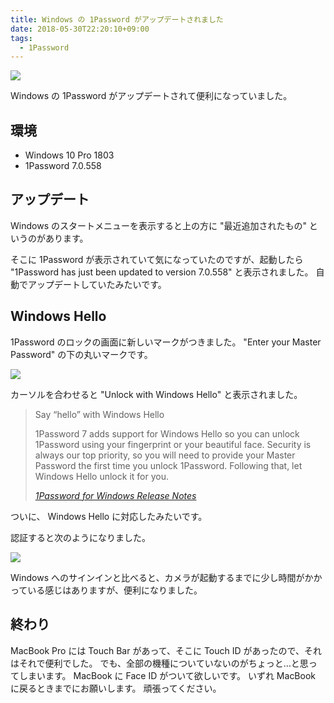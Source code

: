 ```yaml
---
title: Windows の 1Password がアップデートされました
date: 2018-05-30T22:20:10+09:00
tags:
  - 1Password
---
```


![](/img/180-01.png)

Windows の 1Password がアップデートされて便利になっていました。

<!--more-->

## 環境

* Windows 10 Pro 1803
* 1Password 7.0.558

## アップデート

Windows のスタートメニューを表示すると上の方に "最近追加されたもの" というのがあります。

そこに 1Password が表示されていて気になっていたのですが、起動したら "1Password has just been updated to version 7.0.558" と表示されました。
自動でアップデートしていたみたいです。

## Windows Hello

1Password のロックの画面に新しいマークがつきました。
"Enter your Master Password" の下の丸いマークです。

![](/img/180-01.png)

カーソルを合わせると "Unlock with Windows Hello" と表示されました。

> Say “hello” with Windows Hello
>
> 1Password 7 adds support for Windows Hello so you can unlock 1Password using your fingerprint or your beautiful face. Security is always our top priority, so you will need to provide your Master Password the first time you unlock 1Password. Following that, let Windows Hello unlock it for you.
>
> <cite>[1Password for Windows Release Notes](https://app-updates.agilebits.com/product_history/OPW6)</cite>

ついに、 Windows Hello に対応したみたいです。

認証すると次のようになりました。

![](/img/180-02.png)

Windows へのサインインと比べると、カメラが起動するまでに少し時間がかかっている感じはありますが、便利になりました。

## 終わり

MacBook Pro には Touch Bar があって、そこに Touch ID があったので、それはそれで便利でした。
でも、全部の機種についていないのがちょっと…と思ってしまいます。
MacBook に Face ID がついて欲しいです。
いずれ MacBook に戻るときまでにお願いします。
頑張ってください。
